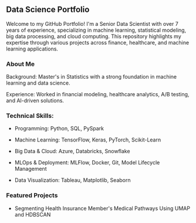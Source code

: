 ## Data Science Portfolio

Welcome to my GitHub Portfolio! I'm a Senior Data Scientist with over 7 years of experience, specializing in machine learning, statistical modeling, big data processing, and cloud computing. This repository highlights my expertise through various projects across finance, healthcare, and machine learning applications.

### About Me

Background: Master's in Statistics with a strong foundation in machine learning and data science.

Experience: Worked in financial modeling, healthcare analytics, A/B testing, and AI-driven solutions.

### Technical Skills:

- Programming: Python, SQL, PySpark

- Machine Learning: TensorFlow, Keras, PyTorch, Scikit-Learn

- Big Data & Cloud:  Azure, Databricks, Snowflake

- MLOps & Deployment: MLFlow, Docker, Git, Model Lifecycle Management

- Data Visualization: Tableau, Matplotlib, Seaborn

### Featured Projects

- Segmenting Health Insurance Member's Medical Pathways Using UMAP and HDBSCAN
